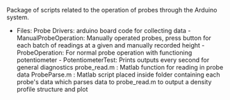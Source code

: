 Package of scripts related to the operation of probes through the Arduino system. 

- Files:
	Probe Drivers: arduino board code for collecting data
		- ManualProbeOperation: Manually operated probes, press button for each batch of readings at a given and manually recorded height
		- ProbeOperation: For normal probe operation with functioning potentiometer
		- PotentiometerTest: Prints outputs every second for general diagnostics
	probe_read.m : Matlab function for reading in probe data
	ProbeParse.m : Matlab script placed inside folder containing each probe's data which parses data to probe_read.m to output a density profile structure and plot
	

	
	